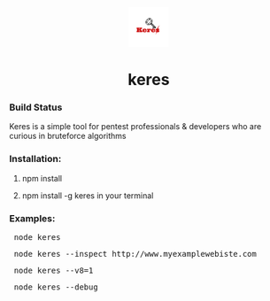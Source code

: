 <p align="center">
  <a href="https://github.com/Cryptix720">
    <img src="https://github.com/Cryptix720/keres/blob/master/keres.png" width=72 height=72>
  </a>

  <h1 align="center">keres</h1>


<h3>Build Status</h3>

<a>Keres is a simple tool for pentest professionals & developers who are curious in bruteforce algorithms</a>

<h3>
Installation:</h3>


1. npm install 



2. npm install -g keres in your terminal

 


<h3>Examples:</h3>



<pre> node keres </pre>

<pre> node keres --inspect http://www.myexamplewebiste.com </pre>

<pre> node keres --v8=1</pre>
<pre> node keres --debug</pre>


